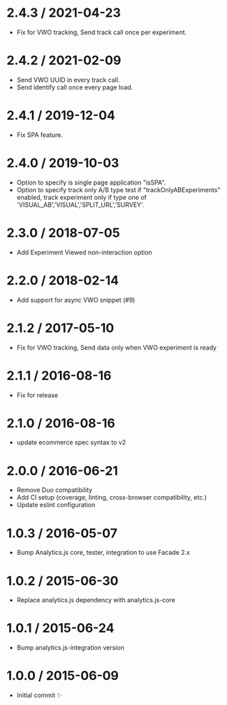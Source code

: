 2.4.3 / 2021-04-23
==================

  * Fix for VWO tracking, Send track call once per experiment.

2.4.2 / 2021-02-09
==================

  * Send VWO UUID in every track call.
  * Send identify call once every page load.

2.4.1 / 2019-12-04
==================

  * Fix SPA feature.

2.4.0 / 2019-10-03
==================

  * Option to specify is single page application "isSPA".
  * Option to specify track only A/B type test if "trackOnlyABExperiments" enabled, track experiment only if type one of 'VISUAL_AB','VISUAL','SPLIT_URL','SURVEY'.


2.3.0 / 2018-07-05
==================

  * Add Experiment Viewed non-interaction option

2.2.0 / 2018-02-14
==================

  * Add support for async VWO snippet (#9)

2.1.2 / 2017-05-10
==================

 * Fix for VWO tracking, Send data only when VWO experiment is ready

2.1.1 / 2016-08-16
==================

 * Fix for release

2.1.0 / 2016-08-16
==================

  * update ecommerce spec syntax to v2

2.0.0 / 2016-06-21
==================

  * Remove Duo compatibility
  * Add CI setup (coverage, linting, cross-browser compatibility, etc.)
  * Update eslint configuration

1.0.3 / 2016-05-07
==================

  * Bump Analytics.js core, tester, integration to use Facade 2.x

1.0.2 / 2015-06-30
==================

  * Replace analytics.js dependency with analytics.js-core

1.0.1 / 2015-06-24
==================

  * Bump analytics.js-integration version

1.0.0 / 2015-06-09
==================

  * Initial commit :sparkles:
